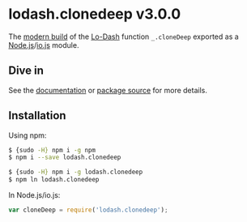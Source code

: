 # lodash.clonedeep v3.0.0

The [modern build](https://github.com/lodash/lodash/wiki/Build-Differences) of the [Lo-Dash](https://lodash.com/) function `_.cloneDeep` exported as a [Node.js](http://nodejs.org/)/[io.js](https://iojs.org/) module.

## Dive in

See the [documentation](https://lodash.com/docs#cloneDeep) or [package source](https://github.com/lodash/lodash/blob/3.0.0-npm-packages/lodash.clonedeep/index.js) for more details.

## Installation

Using npm:

```bash
$ {sudo -H} npm i -g npm
$ npm i --save lodash.clonedeep

$ {sudo -H} npm i -g lodash.clonedeep
$ npm ln lodash.clonedeep
```

In Node.js/io.js:

```js
var cloneDeep = require('lodash.clonedeep');
```
